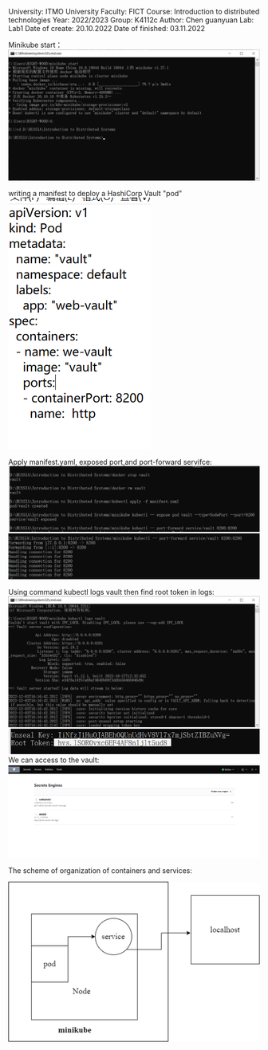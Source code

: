 University: ITMO University
Faculty: FICT
Course: Introduction to distributed technologies
Year: 2022/2023
Group: K4112c
Author: Chen guanyuan
Lab: Lab1
Date of create: 20.10.2022
Date of finished: 03.11.2022


Minikube start：
![Alt text](https://github.com/RIGHT-WOOD/2022_2023-introduction_to_distributed_technologies-k4113c-Guanyuan_Chen/blob/main/lab1/%E5%9B%BE%E7%89%871.png)

writing a manifest to deploy a HashiCorp Vault "pod"
![Alt text](https://github.com/RIGHT-WOOD/2022_2023-introduction_to_distributed_technologies-k4113c-Guanyuan_Chen/blob/main/lab1/%E5%9B%BE%E7%89%877.png)

Apply manifest.yaml, exposed port,and port-forward servifce:
![Alt text](https://github.com/RIGHT-WOOD/2022_2023-introduction_to_distributed_technologies-k4113c-Guanyuan_Chen/blob/main/lab1/%E5%9B%BE%E7%89%872.png)
![Alt text](https://github.com/RIGHT-WOOD/2022_2023-introduction_to_distributed_technologies-k4113c-Guanyuan_Chen/blob/main/lab1/%E5%9B%BE%E7%89%873.png)

Using command kubectl logs vault then find root token in logs:
![Alt text](https://github.com/RIGHT-WOOD/2022_2023-introduction_to_distributed_technologies-k4113c-Guanyuan_Chen/blob/main/lab1/%E5%9B%BE%E7%89%875.png)
![Alt text](https://github.com/RIGHT-WOOD/2022_2023-introduction_to_distributed_technologies-k4113c-Guanyuan_Chen/blob/main/lab1/%E5%9B%BE%E7%89%876.png)
We can access to the vault:
![Alt text](https://github.com/RIGHT-WOOD/2022_2023-introduction_to_distributed_technologies-k4113c-Guanyuan_Chen/blob/main/lab1/%E5%9B%BE%E7%89%874.png)


The scheme of organization of containers and services:


![Alt text](https://github.com/RIGHT-WOOD/2022_2023-introduction_to_distributed_technologies-k4113c-Guanyuan_Chen/blob/main/lab1/lab1.png)
